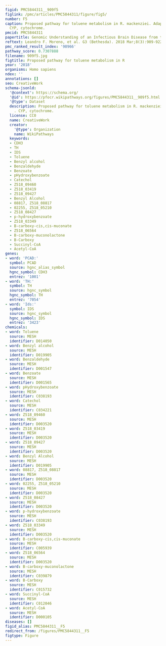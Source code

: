 ```yaml
---
figid: PMC5844311__909f5
figlink: /pmc/articles/PMC5844311/figure/fig5/
number: F5
caption: Proposed pathway for toluene metabolism in R. mackenziei. Adapted from .
  CYP, cytochrome.
pmcid: PMC5844311
papertitle: Genomic Understanding of an Infectious Brain Disease from the Desert.
reftext: Leandro F. Moreno, et al. G3 (Bethesda). 2018 Mar;8(3):909-922.
pmc_ranked_result_index: '98966'
pathway_score: 0.7307888
filename: 909f5.jpg
figtitle: Proposed pathway for toluene metabolism in R
year: '2018'
organisms: Homo sapiens
ndex: ''
annotations: []
seo: CreativeWork
schema-jsonld:
  '@context': https://schema.org/
  '@id': https://pfocr.wikipathways.org/figures/PMC5844311__909f5.html
  '@type': Dataset
  description: Proposed pathway for toluene metabolism in R. mackenziei. Adapted from
    . CYP, cytochrome.
  license: CC0
  name: CreativeWork
  creator:
    '@type': Organization
    name: WikiPathways
  keywords:
  - CDH3
  - TH
  - IDS
  - Toluene
  - Benzyl alcohol
  - Benzaldehyde
  - Benzoate
  - pHydroxybenzoate
  - Catechol
  - Z518_09460
  - Z518_03419
  - Z518_09427
  - Benzyl Alcohol
  - 08817, Z518_08817
  - 02255, Z518_05210
  - Z518_08427
  - p-hydroxybenzoate
  - Z518_03349
  - B-carboxy-cis,cis-muconate
  - Z518_06564
  - B-carboxy-muconolactone
  - B-Carboxy
  - Succinyl-CoA
  - Acetyl-CoA
genes:
- word: 'PCAD:'
  symbol: PCAD
  source: hgnc_alias_symbol
  hgnc_symbol: CDH3
  entrez: '1001'
- word: 'TH:'
  symbol: TH
  source: hgnc_symbol
  hgnc_symbol: TH
  entrez: '7054'
- word: 'Ids:'
  symbol: IDS
  source: hgnc_symbol
  hgnc_symbol: IDS
  entrez: '3423'
chemicals:
- word: Toluene
  source: MESH
  identifier: D014050
- word: Benzyl alcohol
  source: MESH
  identifier: D019905
- word: Benzaldehyde
  source: MESH
  identifier: D001547
- word: Benzoate
  source: MESH
  identifier: D001565
- word: pHydroxybenzoate
  source: MESH
  identifier: C038193
- word: Catechol
  source: MESH
  identifier: C034221
- word: Z518_09460
  source: MESH
  identifier: D003520
- word: Z518_03419
  source: MESH
  identifier: D003520
- word: Z518_09427
  source: MESH
  identifier: D003520
- word: Benzyl Alcohol
  source: MESH
  identifier: D019905
- word: 08817, Z518_08817
  source: MESH
  identifier: D003520
- word: 02255, Z518_05210
  source: MESH
  identifier: D003520
- word: Z518_08427
  source: MESH
  identifier: D003520
- word: p-hydroxybenzoate
  source: MESH
  identifier: C038193
- word: Z518_03349
  source: MESH
  identifier: D003520
- word: B-carboxy-cis,cis-muconate
  source: MESH
  identifier: C005939
- word: Z518_06564
  source: MESH
  identifier: D003520
- word: B-carboxy-muconolactone
  source: MESH
  identifier: C039879
- word: B-Carboxy
  source: MESH
  identifier: C015732
- word: Succinyl-CoA
  source: MESH
  identifier: C012046
- word: Acetyl-CoA
  source: MESH
  identifier: D000105
diseases: []
figid_alias: PMC5844311__F5
redirect_from: /figures/PMC5844311__F5
figtype: Figure
---
```

